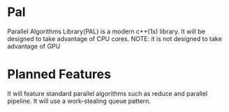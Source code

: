 # Pal
Parallel Algorithms Library(PAL) is a modern c++(1x) library. It will be designed to take advantage of CPU cores.
NOTE: it is not designed to take advantage of GPU

# Planned Features
It will feature standard parallel algorithms such as reduce and parallel pipeline.  It will use a work-stealing queue pattern.
